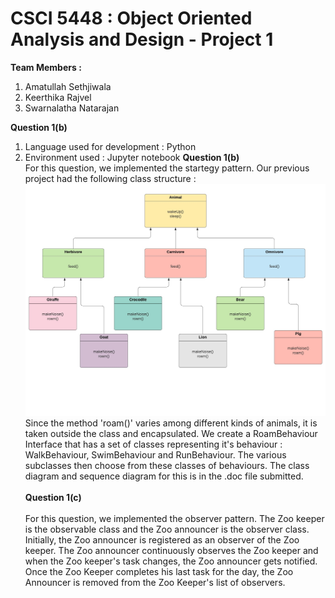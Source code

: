 # CSCI 5448 : Object Oriented Analysis and Design - Project 1
**Team  Members :** 
1. Amatullah Sethjiwala
2. Keerthika Rajvel
3. Swarnalatha Natarajan

**Question 1(b)**<br/>
1. Language used for development : Python
2. Environment used : Jupyter notebook
**Question 1(b)**<br/>
For this question, we implemented the startegy pattern. Our previous project had the following class structure : 
![Test Image 1](Animals.jpeg)
Since the method 'roam()' varies among different kinds of animals, it is taken outside the class and encapsulated. We create a RoamBehaviour Interface that has a set of classes representing it's behaviour : WalkBehaviour, SwimBehaviour and RunBehaviour. The various subclasses then choose from these classes of behaviours. 
The class diagram and sequence diagram for this is in the .doc file submitted. <br/><br/>
**Question 1(c)**<br/><br/>
For this question, we implemented the observer pattern.
The Zoo keeper is the observable class and the Zoo announcer is the observer class.
Initially, the Zoo announcer is registered as an observer of the Zoo keeper.
The Zoo announcer continuously observes the Zoo keeper and when the Zoo keeper's task changes, the Zoo announcer gets notified.
Once the Zoo Keeper completes his last task for the day, the Zoo Announcer is removed from the Zoo Keeper's list of observers.
